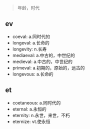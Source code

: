 > 年龄，时代

## ev

- coeval: a.同时代的
- longeval: a.长命的
- longevity: n.长寿
- mediaeval: a.中古的，中世纪的
- medieval: a.中古的，中世纪的
- primeval: a.初期的，原始的，远古的
- longevous: a.长命的


## et

- coetaneous: a.同时代的
- eternal: a.永恒的
- eternity: n.永世，来世，不朽
- eternize: vt.使永恒
